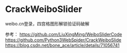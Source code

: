 # CrackWeiboSlider


weibo.cn登录，四宫格图形解锁验证码破解


参考：
https://github.com/LiuXingMing/WeiboSliderCode
https://github.com/Python3WebSpider/CrackWeiboSlide
https://blog.csdn.net/bone_ace/article/details/71056741
